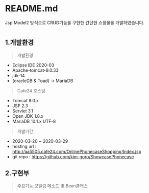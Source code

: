 # README.md
Jsp Model2 방식으로 CRUD기능을 구현한 간단한 쇼핑몰을 개발하였습니다.
#
#
#
#
#

## 1.개발환경  
> 개발환경  

* Eclipse IDE 2020-03 
* Apache-tomcat-9.0.33 
* jdk-14
* (oracleDB & Toad) -> MariaDB    

> Cafe24 호스팅  

* Tomcat 8.0.x 
* JSP 2.3 
* Servlet 3.1
* Open JDK 1.8.x 
* MariaDB 10.1.x UTF-8    


> 개발기간   

* 2020-03-20 ~ 2020-03-29
* hosting url : http://aa5505.cafe24.com/OnlinePhonecaseShopping/Index.jsp
* git repo : https://github.com/kim-goro/ShowcasePhonecase    


## 2.구현부  
> 주요기능
> 모델링
> 메소드 및 Bean클래스
